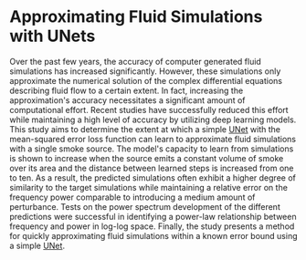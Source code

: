# Approximating Fluid Simulations with UNets

Over the past few years, the accuracy of computer generated fluid simulations has increased significantly. However, these simulations only approximate the numerical solution of the complex differential equations describing fluid flow to a certain extent. In fact, increasing the approximation's accuracy necessitates a significant amount of computational effort. Recent studies have successfully reduced this effort while maintaining a high level of accuracy by utilizing deep learning models. This study aims to determine the extent at which a simple [UNet](https://arxiv.org/abs/1505.04597) with the mean-squared error loss function can learn to approximate fluid simulations with a single smoke source. The model's capacity to learn from simulations is shown to increase when the source emits a constant volume of smoke over its area and the distance between learned steps is increased from one to ten. As a result, the predicted simulations often exhibit a higher degree of similarity to the target simulations while maintaining a relative error on the frequency power comparable to introducing a medium amount of perturbance. Tests on the power spectrum development of the different predictions were successful in identifying a power-law relationship between frequency and power in log-log space. Finally, the study presents a method for quickly approximating fluid simulations within a known error bound using a simple [UNet](https://arxiv.org/abs/1505.04597).
